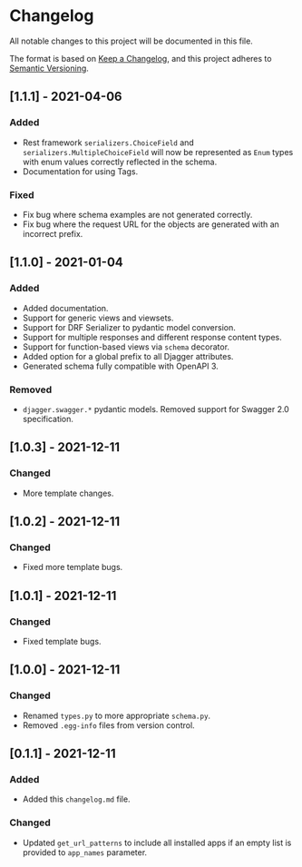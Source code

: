 # Changelog
All notable changes to this project will be documented in this file.

The format is based on [Keep a Changelog](https://keepachangelog.com/en/1.0.0/),
and this project adheres to [Semantic Versioning](https://semver.org/spec/v2.0.0.html).

## [1.1.1] - 2021-04-06
### Added
- Rest framework ``serializers.ChoiceField`` and ``serializers.MultipleChoiceField`` will now be represented as ``Enum`` types with enum values correctly reflected in the schema.
- Documentation for using Tags.

### Fixed
- Fix bug where schema examples are not generated correctly.
- Fix bug where the request URL for the objects are generated with an incorrect prefix.

## [1.1.0] - 2021-01-04
### Added
- Added documentation.
- Support for generic views and viewsets.
- Support for DRF Serializer to pydantic model conversion.
- Support for multiple responses and different response content types.
- Support for function-based views via ``schema`` decorator.
- Added option for a global prefix to all Djagger attributes.
- Generated schema fully compatible with OpenAPI 3.

### Removed
- `djagger.swagger.*` pydantic models. Removed support for Swagger 2.0 specification.

## [1.0.3] - 2021-12-11

### Changed
- More template changes.

## [1.0.2] - 2021-12-11

### Changed
- Fixed more template bugs.

## [1.0.1] - 2021-12-11

### Changed
- Fixed template bugs.

## [1.0.0] - 2021-12-11

### Changed
- Renamed `types.py` to more appropriate `schema.py`.
- Removed `.egg-info` files from version control.

## [0.1.1] - 2021-12-11

### Added
- Added this `changelog.md` file.

### Changed
- Updated `get_url_patterns` to include all installed apps if an empty list is provided to `app_names` parameter.
